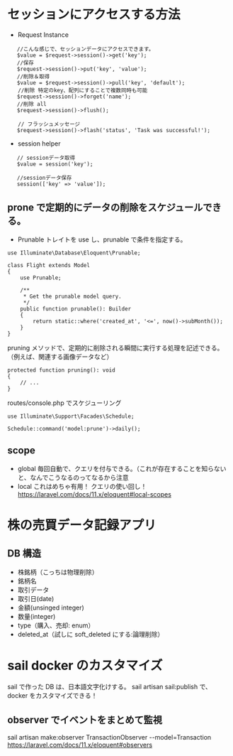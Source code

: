 # セッションにアクセスする方法

-   Request Instance

```
   //こんな感じで、セッションデータにアクセスできます。
   $value = $request->session()->get('key');
   //保存
   $request->session()->put('key', 'value');
   //削除＆取得
   $value = $request->session()->pull('key', 'default');
　　//削除 特定のkey、配列にすることで複数同時も可能
   $request->session()->forget('name');
   //削除 all
   $request->session()->flush();

　　// フラッシュメッセージ
   $request->session()->flash('status', 'Task was successful!');
```

-   session helper

```
   // sessionデータ取得
   $value = session('key');

   //sessionデータ保存
   session(['key' => 'value']);
```

## prone で定期的にデータの削除をスケジュールできる。

-   Prunable トレイトを use し、prunable で条件を指定する。

```
use Illuminate\Database\Eloquent\Prunable;

class Flight extends Model
{
    use Prunable;

    /**
     * Get the prunable model query.
     */
    public function prunable(): Builder
    {
        return static::where('created_at', '<=', now()->subMonth());
    }
}
```

pruning メソッドで、定期的に削除される瞬間に実行する処理を記述できる。（例えば、関連する画像データなど）

```
protected function pruning(): void
{
    // ...
}
```

routes/console.php でスケジューリング

```
use Illuminate\Support\Facades\Schedule;

Schedule::command('model:prune')->daily();
```

## scope

-   global
    毎回自動で、クエリを付与できる。（これが存在することを知らないと、なんでこうなるのってなるから注意
-   local
    これはめちゃ有用！
    クエリの使い回し！
    https://laravel.com/docs/11.x/eloquent#local-scopes

# 株の売買データ記録アプリ

## DB 構造

-   株銘柄（こっちは物理削除）
-   銘柄名
-   取引データ
-   取引日(date)
-   金額(unsinged integer)
-   数量(integer)
-   type（購入、売却: enum）
-   deleted_at（試しに soft_deleted にする:論理削除）

# sail docker のカスタマイズ

sail で作った DB は、日本語文字化けする。
sail artisan sail:publish で、docker をカスタマイズできる！

## observer でイベントをまとめて監視

sail artisan make:observer TransactionObserver --model=Transaction
https://laravel.com/docs/11.x/eloquent#observers
